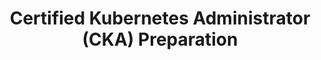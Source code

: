 ---
title: "Certified Kubernetes Administrator (CKA) Preparation"
description: "This learning path prepares you for the Certified Kubernetes Administrator (CKA) exam, covering essential topics such as cluster architecture, installation, configuration, and troubleshooting."
banner: "/98e16360-a366-4b78-8e0a-031da07fdacb/images/exoscale-icon.png"

courses: 9
weight: 8
---